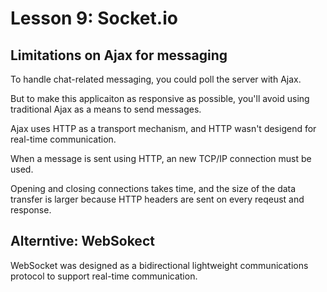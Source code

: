 # Lesson 9: Socket.io

## Limitations on Ajax for messaging

To handle chat-related messaging, you could poll the server with Ajax.

But to make this applicaiton as responsive as possible, you'll avoid using traditional Ajax as a means to send messages.

Ajax uses HTTP as a transport mechanism, and HTTP wasn't desigend for real-time communication.

When a message is sent using HTTP, an new TCP/IP connection must be used.

Opening and closing connections takes time, and the size of the data transfer is larger because HTTP headers are sent on every reqeust and response.

## Alterntive: WebSokect

WebSocket was designed as a bidirectional lightweight communications protocol to support real-time communication.
